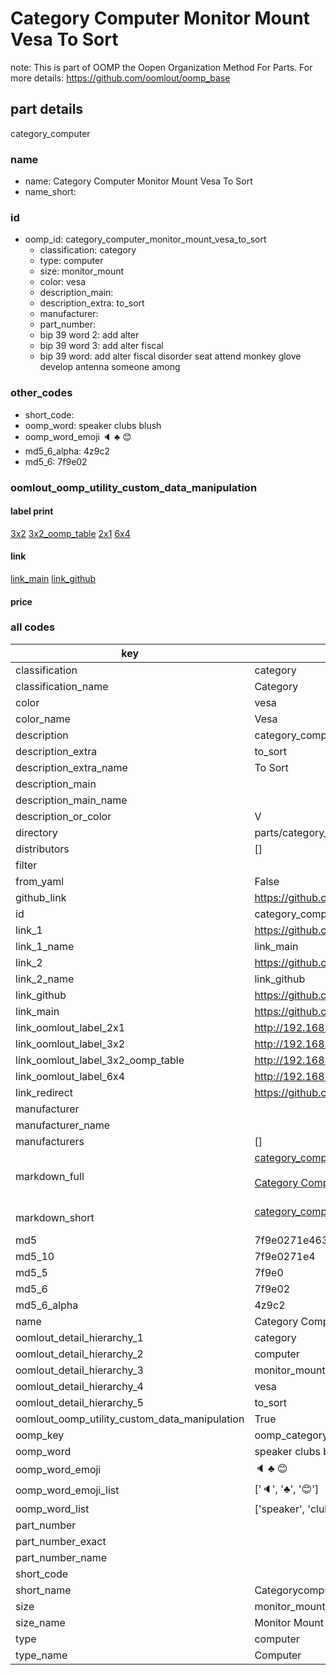 # Category Computer Monitor Mount Vesa To Sort  

note: This is part of OOMP the Oopen Organization Method For Parts. For more details: https://github.com/oomlout/oomp_base

##  part details
  



category_computer



### name
* name: Category Computer Monitor Mount Vesa To Sort
* name_short: 
### id
* oomp_id: category_computer_monitor_mount_vesa_to_sort
  * classification: category
  * type: computer
  * size: monitor_mount
  * color: vesa
  * description_main: 
  * description_extra: to_sort
  * manufacturer: 
  * part_number: 
  * bip 39 word 2: add alter
  * bip 39 word 3: add alter fiscal
  * bip 39 word: add alter fiscal disorder seat attend monkey glove develop antenna someone among

### other_codes
* short_code: 
* oomp_word: speaker clubs blush
* oomp_word_emoji :speaker: :clubs: :blush:
* md5_6_alpha: 4z9c2
* md5_6: 7f9e02






### oomlout_oomp_utility_custom_data_manipulation
#### label print
[3x2](http://192.168.1.245:1112/?label=oomp%204z9c2)
[3x2_oomp_table](http://192.168.1.108:1112/?label=oomp%204z9c2)
[2x1](http://192.168.1.242:1112/?label=oomp%204z9c2)
[6x4](http://192.168.1.55:1112/?label=oomp%204z9c2)    

#### link

[link_main](https://github.com/oomlout/oomlout_oomp_version_1_messy/tree/main/parts/category_computer_monitor_mount_vesa_to_sort) [link_github](https://github.com/oomlout/oomlout_oomp_version_1_messy/tree/main/parts/category_computer_monitor_mount_vesa_to_sort)                             

#### price







### all codes 
| key | value |  
| --- | --- |  
| classification | category |  
| classification_name | Category |  
| color | vesa |  
| color_name | Vesa |  
| description | category_computer |  
| description_extra | to_sort |  
| description_extra_name | To Sort |  
| description_main |  |  
| description_main_name |  |  
| description_or_color | V  |  
| directory | parts/category_computer_monitor_mount_vesa_to_sort |  
| distributors | [] |  
| filter |  |  
| from_yaml | False |  
| github_link | https://github.com/oomlout/oomlout_oomp_part_src/tree/main/parts/category_computer_monitor_mount_vesa_to_sort |  
| id | category_computer_monitor_mount_vesa_to_sort |  
| link_1 | https://github.com/oomlout/oomlout_oomp_version_1_messy/tree/main/parts/category_computer_monitor_mount_vesa_to_sort |  
| link_1_name | link_main |  
| link_2 | https://github.com/oomlout/oomlout_oomp_version_1_messy/tree/main/parts/category_computer_monitor_mount_vesa_to_sort |  
| link_2_name | link_github |  
| link_github | https://github.com/oomlout/oomlout_oomp_version_1_messy/tree/main/parts/category_computer_monitor_mount_vesa_to_sort |  
| link_main | https://github.com/oomlout/oomlout_oomp_version_1_messy/tree/main/parts/category_computer_monitor_mount_vesa_to_sort |  
| link_oomlout_label_2x1 | http://192.168.1.242:1112/?label=oomp%204z9c2 |  
| link_oomlout_label_3x2 | http://192.168.1.245:1112/?label=oomp%204z9c2 |  
| link_oomlout_label_3x2_oomp_table | http://192.168.1.108:1112/?label=oomp%204z9c2 |  
| link_oomlout_label_6x4 | http://192.168.1.55:1112/?label=oomp%204z9c2 |  
| link_redirect | https://github.com/oomlout/oomlout_oomp_version_1_messy/tree/main/parts/category_computer_monitor_mount_vesa_to_sort |  
| manufacturer |  |  
| manufacturer_name |  |  
| manufacturers | [] |  
| markdown_full | [category_computer_monitor_mount_vesa_to_sort](none)<br>[](none)<br>[Category Computer Monitor Mount Vesa To Sort](none)<br><br> |  
| markdown_short | [category_computer_monitor_mount_vesa_to_sort](none)<br><br> |  
| md5 | 7f9e0271e463b1e43a6123f6af01d819 |  
| md5_10 | 7f9e0271e4 |  
| md5_5 | 7f9e0 |  
| md5_6 | 7f9e02 |  
| md5_6_alpha | 4z9c2 |  
| name | Category Computer Monitor Mount Vesa To Sort |  
| oomlout_detail_hierarchy_1 | category |  
| oomlout_detail_hierarchy_2 | computer |  
| oomlout_detail_hierarchy_3 | monitor_mount |  
| oomlout_detail_hierarchy_4 | vesa |  
| oomlout_detail_hierarchy_5 | to_sort |  
| oomlout_oomp_utility_custom_data_manipulation | True |  
| oomp_key | oomp_category_computer_monitor_mount_vesa_to_sort |  
| oomp_word | speaker clubs blush |  
| oomp_word_emoji | :speaker: :clubs: :blush: |  
| oomp_word_emoji_list | [':speaker:', ':clubs:', ':blush:'] |  
| oomp_word_list | ['speaker', 'clubs', 'blush'] |  
| part_number |  |  
| part_number_exact |  |  
| part_number_name |  |  
| short_code |  |  
| short_name | Categorycomputer |  
| size | monitor_mount |  
| size_name | Monitor Mount |  
| type | computer |  
| type_name | Computer |  
